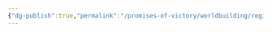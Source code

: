 ```yaml
---
{"dg-publish":true,"permalink":"/promises-of-victory/worldbuilding/regions/todo/forge-of-light/","title":"Gantt","noteIcon":"Locality","created":"","updated":""}
---
```

